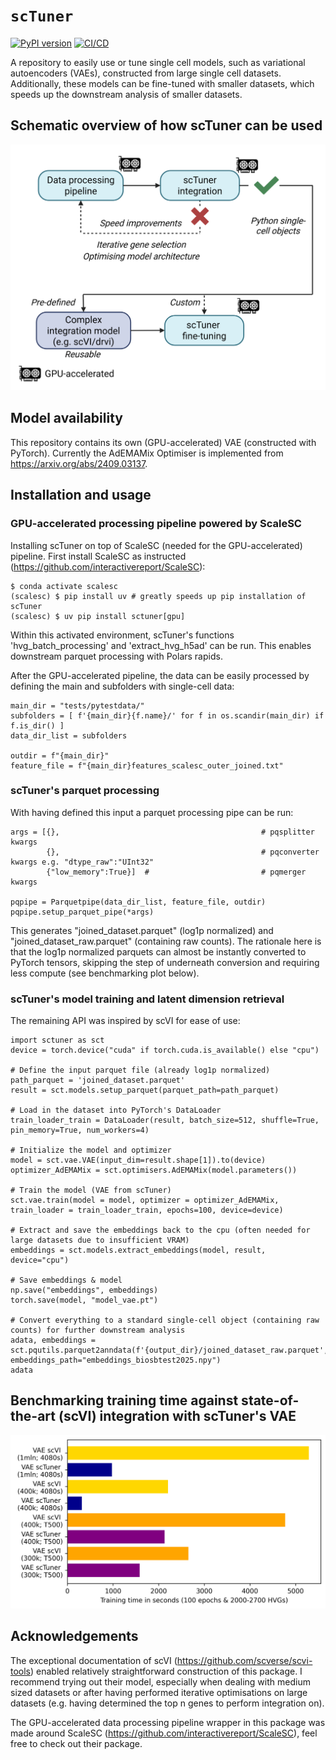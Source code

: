 # `scTuner`

[![PyPI version](https://badge.fury.io/py/sctuner.svg)](https://badge.fury.io/py/sctuner)
[![CI/CD](https://github.com/Arts-of-coding/scTuner/actions/workflows/ci-cd.yml/badge.svg)](https://github.com/Arts-of-coding/scTuner/actions/workflows/ci-cd.yml)

A repository to easily use or tune single cell models, such as variational autoencoders (VAEs), constructed from large single cell datasets. Additionally, these models can be fine-tuned with smaller datasets, which speeds up the downstream analysis of smaller datasets.

## Schematic overview of how scTuner can be used
![schematic_plot](img/scTuner_schematic.png)

## Model availability
This repository contains its own (GPU-accelerated) VAE (constructed with PyTorch). Currently the AdEMAMix Optimiser is implemented from https://arxiv.org/abs/2409.03137.

## Installation and usage
### GPU-accelerated processing pipeline powered by ScaleSC
Installing scTuner on top of ScaleSC (needed for the GPU-accelerated) pipeline. First install ScaleSC as instructed (https://github.com/interactivereport/ScaleSC):
```
$ conda activate scalesc
(scalesc) $ pip install uv # greatly speeds up pip installation of scTuner
(scalesc) $ uv pip install sctuner[gpu]
```
Within this activated environment, scTuner's functions 'hvg_batch_processing' and 'extract_hvg_h5ad' can be run. This enables downstream parquet processing with Polars rapids.

After the GPU-accelerated pipeline, the data can be easily processed by defining the main and subfolders with single-cell data:
```
main_dir = "tests/pytestdata/"
subfolders = [ f'{main_dir}{f.name}/' for f in os.scandir(main_dir) if f.is_dir() ]
data_dir_list = subfolders

outdir = f"{main_dir}"
feature_file = f"{main_dir}features_scalesc_outer_joined.txt"
```

### scTuner's parquet processing
With having defined this input a parquet processing pipe can be run:
```
args = [{},                                             # pqsplitter kwargs
        {},                                             # pqconverter kwargs e.g. "dtype_raw":"UInt32"
        {"low_memory":True}]  #                         # pqmerger kwargs

pqpipe = Parquetpipe(data_dir_list, feature_file, outdir)
pqpipe.setup_parquet_pipe(*args)
```

This generates "joined_dataset.parquet" (log1p normalized) and "joined_dataset_raw.parquet" (containing raw counts). The rationale here is that the log1p normalized parquets can almost be instantly converted to PyTorch tensors, skipping the step of underneath conversion and requiring less compute (see benchmarking plot below).

### scTuner's model training and latent dimension retrieval
The remaining API was inspired by scVI for ease of use:
```
import sctuner as sct
device = torch.device("cuda" if torch.cuda.is_available() else "cpu")

# Define the input parquet file (already log1p normalized)
path_parquet = 'joined_dataset.parquet'
result = sct.models.setup_parquet(parquet_path=path_parquet)

# Load in the dataset into PyTorch's DataLoader
train_loader_train = DataLoader(result, batch_size=512, shuffle=True, pin_memory=True, num_workers=4)

# Initialize the model and optimizer
model = sct.vae.VAE(input_dim=result.shape[1]).to(device)
optimizer_AdEMAMix = sct.optimisers.AdEMAMix(model.parameters())

# Train the model (VAE from scTuner)
sct.vae.train(model = model, optimizer = optimizer_AdEMAMix, train_loader = train_loader_train, epochs=100, device=device)

# Extract and save the embeddings back to the cpu (often needed for large datasets due to insufficient VRAM)
embeddings = sct.models.extract_embeddings(model, result, device="cpu")

# Save embeddings & model
np.save("embeddings", embeddings)
torch.save(model, "model_vae.pt")

# Convert everything to a standard single-cell object (containing raw counts) for further downstream analysis
adata, embeddings = sct.pqutils.parquet2anndata(f'{output_dir}/joined_dataset_raw.parquet', embeddings_path="embeddings_biosbtest2025.npy")
adata
```

## Benchmarking training time against state-of-the-art (scVI) integration with scTuner's VAE
![training_plot](img/training_benchmark.png)

## Acknowledgements
The exceptional documentation of scVI (https://github.com/scverse/scvi-tools) enabled relatively straightforward construction of this package. I recommend trying out their model, especially when dealing with medium sized datasets or after having performed iterative optimisations on large datasets (e.g. having determined the top n genes to perform integration on).

The GPU-accelerated data processing pipeline wrapper in this package was made around ScaleSC (https://github.com/interactivereport/ScaleSC), feel free to check out their package.